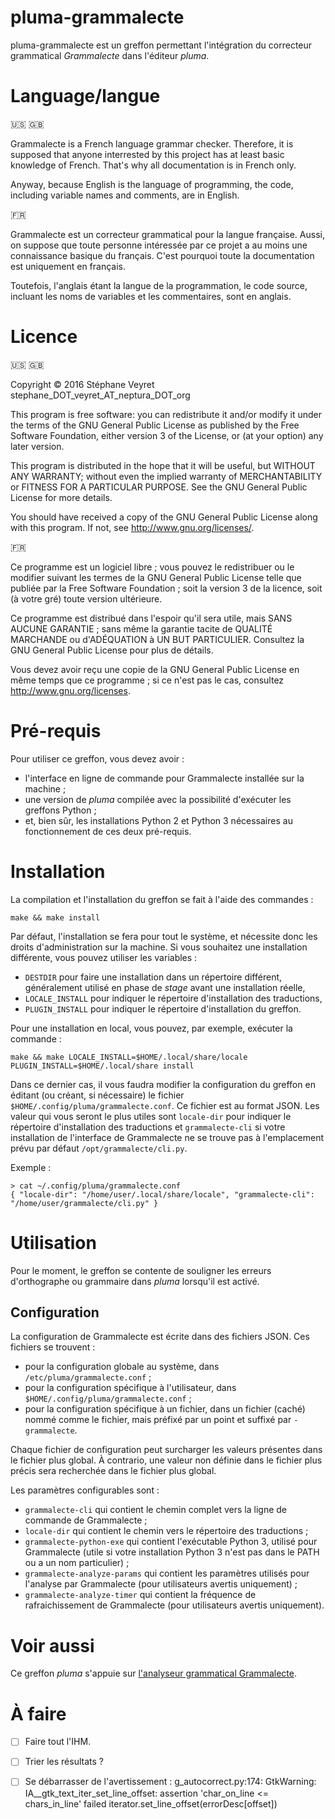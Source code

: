 # pluma-grammalecte

pluma-grammalecte est un greffon permettant l'intégration du correcteur grammatical _Grammalecte_ dans l'éditeur _pluma_.

# Language/langue

:us: :gb:

Grammalecte is a French language grammar checker. Therefore, it is supposed that anyone interrested by this project has at least basic knowledge of French. That's why all documentation is in French only.

Anyway, because English is the language of programming, the code, including variable names and comments, are in English.

:fr:

Grammalecte est un correcteur grammatical pour la langue française. Aussi, on suppose que toute personne intéressée par ce projet a au moins une connaissance basique du français. C'est pourquoi toute la documentation est uniquement en français.

Toutefois, l'anglais étant la langue de la programmation, le code source, incluant les noms de variables et les commentaires, sont en anglais.

# Licence

:us: :gb:

Copyright © 2016 Stéphane Veyret stephane_DOT_veyret_AT_neptura_DOT_org

This program is free software: you can redistribute it and/or modify it under the terms of the GNU General Public License as published by the Free Software Foundation, either version 3 of the License, or (at your option) any later version.

This program is distributed in the hope that it will be useful, but WITHOUT ANY WARRANTY; without even the implied warranty of MERCHANTABILITY or FITNESS FOR A PARTICULAR PURPOSE. See the GNU General Public License for more details.

You should have received a copy of the GNU General Public License along with this program. If not, see http://www.gnu.org/licenses/.

:fr:

Ce programme est un logiciel libre ; vous pouvez le redistribuer ou le modifier suivant les termes de la GNU General Public License telle que publiée par la Free Software Foundation ; soit la version 3 de la licence, soit (à votre gré) toute version ultérieure.

Ce programme est distribué dans l'espoir qu'il sera utile, mais SANS AUCUNE GARANTIE ; sans même la garantie tacite de QUALITÉ MARCHANDE ou d'ADÉQUATION à UN BUT PARTICULIER. Consultez la GNU General Public License pour plus de détails.

Vous devez avoir reçu une copie de la GNU General Public License en même temps que ce programme ; si ce n'est pas le cas, consultez http://www.gnu.org/licenses.

# Pré-requis

Pour utiliser ce greffon, vous devez avoir :
* l'interface en ligne de commande pour Grammalecte installée sur la machine ;
* une version de _pluma_ compilée avec la possibilité d'exécuter les greffons Python ;
* et, bien sûr, les installations Python 2 et Python 3 nécessaires au fonctionnement de ces deux pré-requis.

# Installation

La compilation et l'installation du greffon se fait à l'aide des commandes :

    make && make install

Par défaut, l'installation se fera pour tout le système, et nécessite donc les droits d'administration sur la machine. Si vous souhaitez une installation différente, vous pouvez utiliser les variables :
* `DESTDIR` pour faire une installation dans un répertoire différent, généralement utilisé en phase de _stage_ avant une installation réelle,
* `LOCALE_INSTALL` pour indiquer le répertoire d'installation des traductions,
* `PLUGIN_INSTALL` pour indiquer le répertoire d'installation du greffon.

Pour une installation en local, vous pouvez, par exemple, exécuter la commande :

    make && make LOCALE_INSTALL=$HOME/.local/share/locale PLUGIN_INSTALL=$HOME/.local/share install

Dans ce dernier cas, il vous faudra modifier la configuration du greffon en éditant (ou créant, si nécessaire) le fichier `$HOME/.config/pluma/grammalecte.conf`. Ce fichier est au format JSON. Les valeur qui vous seront le plus utiles sont `locale-dir` pour indiquer le répertoire d'installation des traductions et `grammalecte-cli` si votre installation de l'interface de Grammalecte ne se trouve pas à l'emplacement prévu par défaut `/opt/grammalecte/cli.py`.

Exemple :

    > cat ~/.config/pluma/grammalecte.conf
    { "locale-dir": "/home/user/.local/share/locale", "grammalecte-cli": "/home/user/grammalecte/cli.py" }

# Utilisation

Pour le moment, le greffon se contente de souligner les erreurs d'orthographe ou grammaire dans _pluma_ lorsqu'il est activé.

## Configuration

La configuration de Grammalecte est écrite dans des fichiers JSON. Ces fichiers se trouvent :
* pour la configuration globale au système, dans `/etc/pluma/grammalecte.conf` ;
* pour la configuration spécifique à l'utilisateur, dans `$HOME/.config/pluma/grammalecte.conf` ;
* pour la configuration spécifique à un fichier, dans un fichier (caché) nommé comme le fichier, mais préfixé par un point et suffixé par `-grammalecte`.

Chaque fichier de configuration peut surcharger les valeurs présentes dans le fichier plus global. À contrario, une valeur non définie dans le fichier plus précis sera recherchée dans le fichier plus global.

Les paramètres configurables sont :
* `grammalecte-cli` qui contient le chemin complet vers la ligne de commande de Grammalecte ;
* `locale-dir` qui contient le chemin vers le répertoire des traductions ;
* `grammalecte-python-exe` qui contient l'exécutable Python 3, utilisé pour Grammalecte (utile si votre installation Python 3 n'est pas dans le PATH ou a un nom particulier) ;
* `grammalecte-analyze-params` qui contient les paramètres utilisés pour l'analyse par Grammalecte (pour utilisateurs avertis uniquement) ;
* `grammalecte-analyze-timer` qui contient la fréquence de rafraichissement de Grammalecte (pour utilisateurs avertis uniquement).

# Voir aussi

Ce greffon _pluma_ s'appuie sur [l'analyseur grammatical Grammalecte](https://www.dicollecte.org/).

# À faire

- [ ] Faire tout l'IHM.
- [ ] Trier les résultats ?
- [ ] Se débarrasser de l'avertissement : g_autocorrect.py:174: GtkWarning: IA__gtk_text_iter_set_line_offset: assertion 'char_on_line <= chars_in_line' failed
  iterator.set_line_offset(errorDesc[offset])

